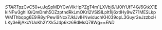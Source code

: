 $START$pzCvC50+uJqSpMDYCwVIkHpPZgT4m1LXVbj6/iJ0iYUfF4G/6GtkX1EklNFw3ghIIQ/QmDmh5OZzptndRkLmOKrI2VSiSILpIt1Ij6xtIHy8wZ71MESLkpWMThbqog6E9iR8yrPewI9Ncx7JklJvIHNwiduchKH039opL3Guyr2eJzzbcHLKy3eBjAkcYUoKh2YXk5J4p6kz6RdMsQ78Wg==$END$